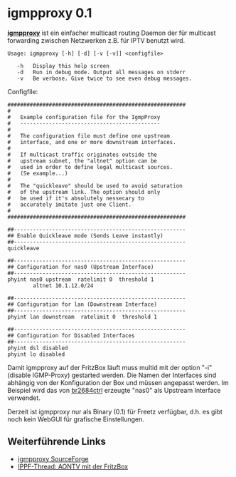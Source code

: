 # igmpproxy 0.1

**[igmpproxy](http://sourceforge.net/projects/igmpproxy/)**
ist ein einfacher multicast routing Daemon der für multicast forwarding
zwischen Netzwerken z.B. für IPTV benutzt wird.

```
Usage: igmpproxy [-h] [-d] [-v [-v]] <configfile>

   -h   Display this help screen
   -d   Run in debug mode. Output all messages on stderr
   -v   Be verbose. Give twice to see even debug messages.
```

Configfile:

```
########################################################
#
#   Example configuration file for the IgmpProxy
#   --------------------------------------------
#
#   The configuration file must define one upstream
#   interface, and one or more downstream interfaces.
#
#   If multicast traffic originates outside the
#   upstream subnet, the "altnet" option can be
#   used in order to define legal multicast sources.
#   (Se example...)
#
#   The "quickleave" should be used to avoid saturation
#   of the upstream link. The option should only
#   be used if it's absolutely nessecary to
#   accurately imitate just one Client.
#
########################################################

##------------------------------------------------------
## Enable Quickleave mode (Sends Leave instantly)
##------------------------------------------------------
quickleave

##------------------------------------------------------
## Configuration for nas0 (Upstream Interface)
##------------------------------------------------------
phyint nas0 upstream  ratelimit 0  threshold 1
        altnet 10.1.12.0/24

##------------------------------------------------------
## Configuration for lan (Downstream Interface)
##------------------------------------------------------
phyint lan downstream  ratelimit 0  threshold 1

##------------------------------------------------------
## Configuration for Disabled Interfaces
##------------------------------------------------------
phyint dsl disabled
phyint lo disabled
```

Damit igmpproxy auf der FritzBox läuft muss multid mit der option "-i"
(disable IGMP-Proxy) gestarted werden. Die Namen der Interfaces sind
abhängig von der Konfiguration der Box und müssen angepasst werden. Im
Beispiel wird das von [br2684ctrl](br2684ctl.html) erzeugte
"nas0" als Upstream Interface verwendet.

Derzeit ist igmpproxy nur als Binary (0.1) für Freetz verfügbar, d.h. es
gibt noch kein WebGUI für grafische Einstellungen.

Weiterführende Links
--------------------

-   [igmpproxy
    SourceForge](http://sourceforge.net/projects/igmpproxy/)
-   [IPPF-Thread: AONTV mit der
    FritzBox](http://www.ip-phone-forum.de/showthread.php?t=208004&highlight=aontv)

